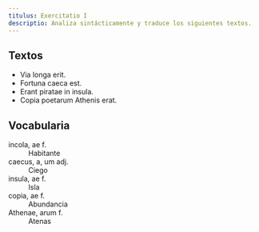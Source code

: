 ```yaml
---
titulus: Exercitatio I
descriptio: Analiza sintácticamente y traduce los siguientes textos.
---
```


## Textos

- Via longa erit.
- Fortuna caeca est.
- Erant piratae in insula.
- Copia poetarum Athenis erat.

## Vocabularia

<dl class="prose prose-invert">
    <dt>incola, ae f.</dt>
    <dd>Habitante</dd>
    <dt>caecus, a, um adj.</dt>
    <dd>Ciego</dd>
    <dt>insula, ae f.</dt>
    <dd>Isla</dd>
    <dt>copia, ae f.</dt>
    <dd>Abundancia</dd>
    <dt>Athenae, arum f.</dt>
    <dd>Atenas</dd>
<dl>